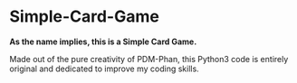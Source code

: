 # Simple-Card-Game
**As the name implies, this is a Simple Card Game.**

Made out of the pure creativity of PDM-Phan, this Python3 code is entirely original and dedicated to improve my coding skills.

